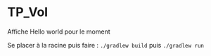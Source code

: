# TP_Vol

Affiche Hello world pour le moment

Se placer à la racine puis faire : `./gradlew build` puis `./gradlew run` 
